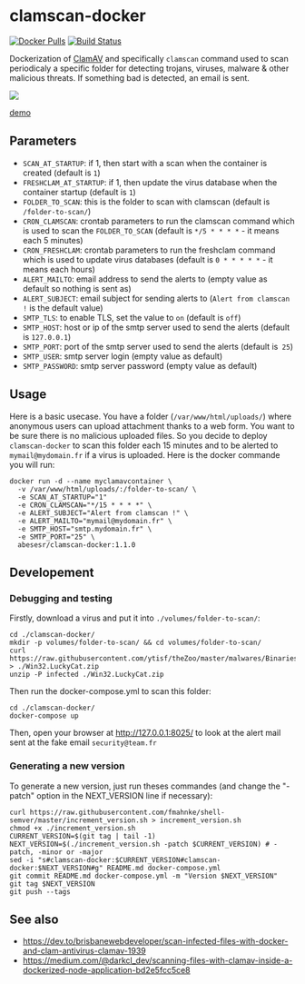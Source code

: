 # clamscan-docker

[![Docker Pulls](https://img.shields.io/docker/pulls/abesesr/clamscan-docker.svg)](https://hub.docker.com/r/abesesr/clamscan-docker/)
[![Build Status](https://travis-ci.com/abes-esr/clamscan-docker.svg?branch=main)](https://travis-ci.com/abes-esr/clamscan-docker)

Dockerization of [ClamAV](https://www.clamav.net/) and specifically `clamscan` command used to scan periodicaly a specific folder for detecting trojans, viruses, malware & other malicious threats. If something bad is detected, an email is sent.

![](https://docs.google.com/drawings/d/e/2PACX-1vQEDK9TB6PJMLF1HA_Js9b36rVfaByUg8Z-9MWk0atfRWWl4DBop_wq8_phRzM82_y6R39iMoreE0vD/pub?w=200)

[demo](https://user-images.githubusercontent.com/328244/116212678-5d9bb680-a745-11eb-909a-e2ad75d750a1.mp4)


## Parameters

- `SCAN_AT_STARTUP`: if 1, then start with a scan when the container is created (default is `1`)
- `FRESHCLAM_AT_STARTUP`: if 1, then update the virus database when the container startup (default is `1`)
- `FOLDER_TO_SCAN`: this is the folder to scan with clamscan (default is `/folder-to-scan/`)
- `CRON_CLAMSCAN`: crontab parameters to run the clamscan command which is used to scan the `FOLDER_TO_SCAN` (default is `*/5 * * * *` - it means each 5 minutes)
- `CRON_FRESHCLAM`: crontab parameters to run the freshclam command which is used to update virus databases (default is `0 * * * * *` - it means each hours)
- `ALERT_MAILTO`: email address to send the alerts to (empty value as default so nothing is sent as)
- `ALERT_SUBJECT`: email subject for sending alerts to (`Alert from clamscan !` is the default value)
- `SMTP_TLS`: to enable TLS, set the value to `on` (default is `off`)
- `SMTP_HOST`: host or ip of the smtp server used to send the alerts (default is `127.0.0.1`)
- `SMTP_PORT`: port of the smtp server used to send the alerts (default is` 25`)
- `SMTP_USER`: smtp server login (empty value as default)
- `SMTP_PASSWORD`: smtp server password (empty value as default)

## Usage

Here is a basic usecase.
You have a folder (`/var/www/html/uploads/`) where anonymous users can upload attachment thanks to a web form. You want to be sure there is no malicious uploaded files. So you decide to deploy `clamscan-docker` to scan this folder each 15 minutes and to be alerted to `mymail@mydomain.fr` if a virus is uploaded. Here is the docker commande you will run:

```
docker run -d --name myclamavcontainer \
  -v /var/www/html/uploads/:/folder-to-scan/ \
  -e SCAN_AT_STARTUP="1"
  -e CRON_CLAMSCAN="*/15 * * * *" \
  -e ALERT_SUBJECT="Alert from clamscan !" \
  -e ALERT_MAILTO="mymail@mydomain.fr" \
  -e SMTP_HOST="smtp.mydomain.fr" \
  -e SMTP_PORT="25" \
  abesesr/clamscan-docker:1.1.0
```

## Developement

### Debugging and testing

Firstly, download a virus and put it into `./volumes/folder-to-scan/`:
```
cd ./clamscan-docker/
mkdir -p volumes/folder-to-scan/ && cd volumes/folder-to-scan/ 
curl https://raw.githubusercontent.com/ytisf/theZoo/master/malwares/Binaries/Win32.LuckyCat/Win32.LuckyCat.zip > ./Win32.LuckyCat.zip
unzip -P infected ./Win32.LuckyCat.zip 
```

Then run the docker-compose.yml to scan this folder:
```
cd ./clamscan-docker/
docker-compose up
```

Then, open your browser at http://127.0.0.1:8025/ to look at the alert mail sent at the fake email `security@team.fr`

### Generating a new version

To generate a new version, just run theses commandes (and change the "-patch" option in the NEXT_VERSION line if necessary):
```
curl https://raw.githubusercontent.com/fmahnke/shell-semver/master/increment_version.sh > increment_version.sh
chmod +x ./increment_version.sh
CURRENT_VERSION=$(git tag | tail -1)
NEXT_VERSION=$(./increment_version.sh -patch $CURRENT_VERSION) # -patch, -minor or -major
sed -i "s#clamscan-docker:$CURRENT_VERSION#clamscan-docker:$NEXT_VERSION#g" README.md docker-compose.yml
git commit README.md docker-compose.yml -m "Version $NEXT_VERSION" 
git tag $NEXT_VERSION
git push --tags
```

## See also

- https://dev.to/brisbanewebdeveloper/scan-infected-files-with-docker-and-clam-antivirus-clamav-1939
- https://medium.com/@darkcl_dev/scanning-files-with-clamav-inside-a-dockerized-node-application-bd2e5fcc5ce8

